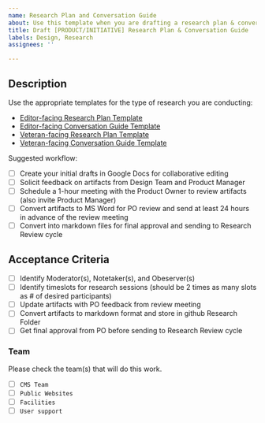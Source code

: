 ```yaml
---
name: Research Plan and Conversation Guide
about: Use this template when you are drafting a research plan & conversation guide
title: Draft [PRODUCT/INITIATIVE] Research Plan & Conversation Guide
labels: Design, Research
assignees: ''

---
```


## Description

Use the appropriate templates for the type of research you are conducting:
- [Editor-facing Research Plan Template](https://github.com/department-of-veterans-affairs/va.gov-team/blob/master/platform/cms/research/sitewide-cms-editor-research-plan-template.md)
- [Editor-facing Conversation Guide Template](https://github.com/department-of-veterans-affairs/va.gov-team/blob/master/platform/cms/research/editor-moderation-guide.md)
- [Veteran-facing Research Plan Template](https://github.com/department-of-veterans-affairs/va.gov-team/blob/master/platform/research/research-plan-template.md)
- [Veteran-facing Conversation Guide Template](https://github.com/department-of-veterans-affairs/va.gov-team/blob/master/platform/research/planning/conversation-guide-template.md)

Suggested workflow:
- [ ] Create your initial drafts in Google Docs for collaborative editing
- [ ] Solicit feedback on artifacts from Design Team and Product Manager
- [ ] Schedule a 1-hour meeting with the Product Owner to review artifacts (also invite Product Manager) 
- [ ] Convert artifacts to MS Word for PO review and send at least 24 hours in advance of the review meeting
- [ ] Convert into markdown files for final approval and sending to Research Review cycle

## Acceptance Criteria
- [ ] Identify Moderator(s), Notetaker(s), and Obeserver(s) 
- [ ] Identify timeslots for research sessions (should be 2 times as many slots as # of desired participants)
- [ ] Update artifacts with PO feedback from review meeting
- [ ] Convert artifacts to markdown format and store in github Research Folder
- [ ] Get final approval from PO before sending to Research Review cycle

### Team
Please check the team(s) that will do this work.

- [ ] `CMS Team`
- [ ] `Public Websites`
- [ ] `Facilities`
- [ ] `User support`
